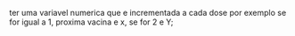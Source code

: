 ter uma variavel numerica que e incrementada a cada dose
por exemplo se for igual a 1, proxima vacina e x, se for 2 e Y;